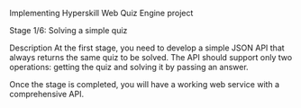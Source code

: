Implementing Hyperskill Web Quiz Engine project

Stage 1/6: Solving a simple quiz

Description
At the first stage, you need to develop a simple JSON API that always returns the same quiz to be solved. The API should support only two operations: getting the quiz and solving it by passing an answer.

Once the stage is completed, you will have a working web service with a comprehensive API.